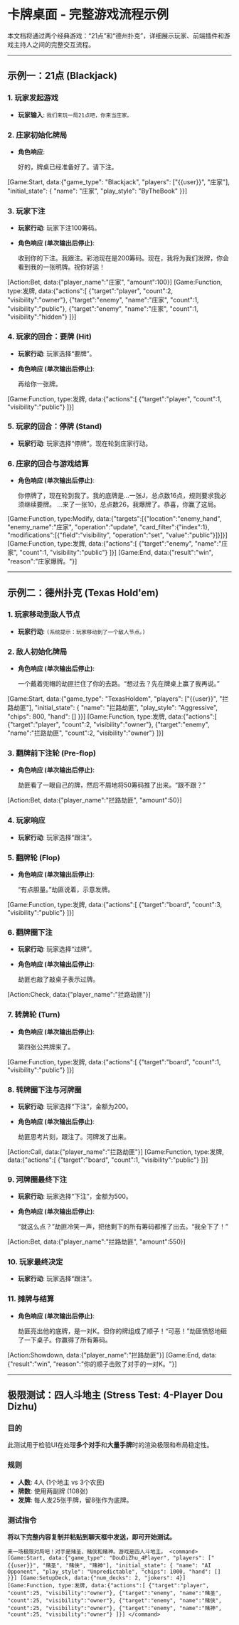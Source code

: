 # 卡牌桌面 - 完整游戏流程示例

本文档将通过两个经典游戏：“21点”和“德州扑克”，详细展示玩家、前端插件和游戏主持人之间的完整交互流程。

---

## 示例一：21点 (Blackjack)

### 1. 玩家发起游戏

-   **玩家输入**: `我们来玩一局21点吧，你来当庄家。`

### 2. 庄家初始化牌局

-   **角色响应**:

    好的，牌桌已经准备好了。请下注。
<command>
    [Game:Start, data:{"game_type": "Blackjack", "players": ["{{user}}", "庄家"], "initial_state": { "name": "庄家", "play_style": "ByTheBook" }}]
</command>

### 3. 玩家下注

-   **玩家行动**: 玩家下注100筹码。

-   **角色响应 (单次输出后停止)**:

    收到你的下注。我跟注。彩池现在是200筹码。现在，我将为我们发牌，你会看到我的一张明牌。祝你好运！
<command>
    [Action:Bet, data:{"player_name":"庄家", "amount":100}]
    [Game:Function, type:发牌, data:{"actions":[
      {"target":"player", "count":2, "visibility":"owner"},
      {"target":"enemy", "name":"庄家", "count":1, "visibility":"public"},
      {"target":"enemy", "name":"庄家", "count":1, "visibility":"hidden"}
    ]}]
</command>

### 4. 玩家的回合：要牌 (Hit)

-   **玩家行动**: 玩家选择“要牌”。

-   **角色响应 (单次输出后停止)**:

    再给你一张牌。
<command>
    [Game:Function, type:发牌, data:{"actions":[
      {"target":"player", "count":1, "visibility":"public"}
    ]}]
</command>

### 5. 玩家的回合：停牌 (Stand)

-   **玩家行动**: 玩家选择“停牌”。现在轮到庄家行动。

### 6. 庄家的回合与游戏结算

-   **角色响应 (单次输出后停止)**:

    你停牌了，现在轮到我了。我的底牌是...一张J，总点数16点，规则要求我必须继续要牌。
    ...来了一张10，总点数26，我爆牌了。恭喜，你赢了这局。
<command>
    [Game:Function, type:Modify, data:{"targets":[{"location":"enemy_hand", "enemy_name":"庄家", "operation":"update", "card_filter":{"index":1}, "modifications":[{"field":"visibility", "operation":"set", "value":"public"}]}]}]
    [Game:Function, type:发牌, data:{"actions":[
      {"target":"enemy", "name":"庄家", "count":1, "visibility":"public"}
    ]}]
    [Game:End, data:{"result":"win", "reason":"庄家爆牌。"}]
</command>

---
## 示例二：德州扑克 (Texas Hold'em)

### 1. 玩家移动到敌人节点

-   **玩家行动**: `(系统提示：玩家移动到了一个敌人节点。)`

### 2. 敌人初始化牌局

-   **角色响应 (单次输出后停止)**:

    一个戴着兜帽的劫匪拦住了你的去路。“想过去？先在牌桌上赢了我再说。”
<command>
    [Game:Start, data:{"game_type": "TexasHoldem", "players": ["{{user}}", "拦路劫匪"], "initial_state": { "name": "拦路劫匪", "play_style": "Aggressive", "chips": 800, "hand": [] }}]
    [Game:Function, type:发牌, data:{"actions":[
      {"target":"player", "count":2, "visibility":"owner"},
      {"target":"enemy", "name":"拦路劫匪", "count":2, "visibility":"owner"}
    ]}]
</command>

### 3. 翻牌前下注轮 (Pre-flop)

-   **角色响应 (单次输出后停止)**:

    劫匪看了一眼自己的牌，然后不屑地将50筹码推了出来。“跟不跟？”
<command>
    [Action:Bet, data:{"player_name":"拦路劫匪", "amount":50}]
</command>

### 4. 玩家响应

-   **玩家行动**: 玩家选择“跟注”。

### 5. 翻牌轮 (Flop)

-   **角色响应 (单次输出后停止)**:

    “有点胆量。”劫匪说着，示意发牌。
<command>
    [Game:Function, type:发牌, data:{"actions":[
        {"target":"board", "count":3, "visibility":"public"}
    ]}]
</command>

### 6. 翻牌圈下注

-   **玩家行动**: 玩家选择“过牌”。

-   **角色响应 (单次输出后停止)**:

    劫匪也敲了敲桌子表示过牌。
<command>
    [Action:Check, data:{"player_name":"拦路劫匪"}]
</command>

### 7. 转牌轮 (Turn)

-   **角色响应 (单次输出后停止)**:

    第四张公共牌来了。
<command>
    [Game:Function, type:发牌, data:{"actions":[
        {"target":"board", "count":1, "visibility":"public"}
    ]}]
</command>

### 8. 转牌圈下注与河牌圈

-   **玩家行动**: 玩家选择“下注”，金额为200。

-   **角色响应 (单次输出后停止)**:

    劫匪思考片刻，跟注了。河牌发了出来。
<command>
    [Action:Call, data:{"player_name":"拦路劫匪"}]
    [Game:Function, type:发牌, data:{"actions":[
        {"target":"board", "count":1, "visibility":"public"}
    ]}]
</command>

### 9. 河牌圈最终下注

-   **玩家行动**: 玩家选择“下注”，金额为500。

-   **角色响应 (单次输出后停止)**:

    “就这么点？”劫匪冷笑一声，把他剩下的所有筹码都推了出去。“我全下了！”
<command>
    [Action:Bet, data:{"player_name":"拦路劫匪", "amount":550}]
</command>

### 10. 玩家最终决定

-   **玩家行动**: 玩家选择“跟注”。

### 11. 摊牌与结算

-   **角色响应 (单次输出后停止)**:

    劫匪亮出他的底牌，是一对K。但你的牌组成了顺子！“可恶！”劫匪愤怒地砸了一下桌子。你赢得了所有筹码。
<command>
    [Action:Showdown, data:{"player_name":"拦路劫匪"}]
    [Game:End, data:{"result":"win", "reason":"你的顺子击败了对手的一对K。"}]
</command>

---

## 极限测试：四人斗地主 (Stress Test: 4-Player Dou Dizhu)

### 目的
此测试用于检验UI在处理**多个对手**和**大量手牌**时的渲染极限和布局稳定性。

### 规则
-   **人数**: 4人 (1个地主 vs 3个农民)
-   **牌数**: 使用两副牌 (108张)
-   **发牌**: 每人发25张手牌，留8张作为底牌。

### 测试指令
**将以下完整内容复制并粘贴到聊天框中发送，即可开始测试。**

`来一场极限对局吧！对手是赌圣、赌侠和赌神。游戏是四人斗地主。
<command>
[Game:Start, data:{"game_type": "DouDiZhu_4Player", "players": ["{{user}}", "赌圣", "赌侠", "赌神"], "initial_state": { "name": "AI Opponent", "play_style": "Unpredictable", "chips": 1000, "hand": [] }}]
[Game:SetupDeck, data:{"num_decks": 2, "jokers": 4}]
[Game:Function, type:发牌, data:{"actions":[
    {"target":"player", "count":25, "visibility":"owner"},
    {"target":"enemy", "name":"赌圣", "count":25, "visibility":"owner"},
    {"target":"enemy", "name":"赌侠", "count":25, "visibility":"owner"},
    {"target":"enemy", "name":"赌神", "count":25, "visibility":"owner"}
]}]
</command>`